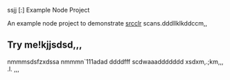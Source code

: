 ssjj [:] Example Node Project

An example node project to demonstrate [srcclr](https://www.srcclr.com) scans.dddllklkddccm,,
## Try me!kjjsdsd,,,
nmmmsdsfzxdssa
nmmmn`111adad
ddddfff
scdwaaaddddddd
xsdxm,.;km,,,
.l.
,,,
